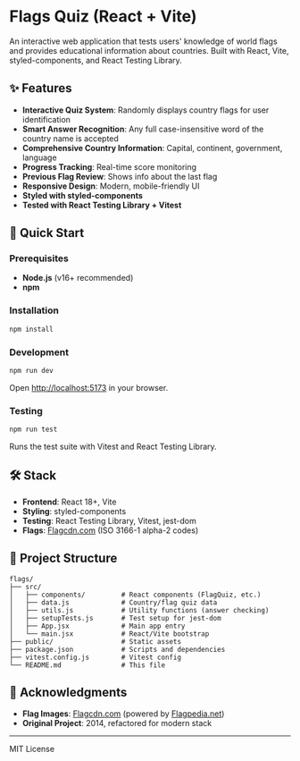 # Flags Quiz (React + Vite)

An interactive web application that tests users' knowledge of world flags and provides educational information about countries. Built with React, Vite, styled-components, and React Testing Library.

## ✨ Features
- **Interactive Quiz System**: Randomly displays country flags for user identification
- **Smart Answer Recognition**: Any full case-insensitive word of the country name is accepted
- **Comprehensive Country Information**: Capital, continent, government, language
- **Progress Tracking**: Real-time score monitoring
- **Previous Flag Review**: Shows info about the last flag
- **Responsive Design**: Modern, mobile-friendly UI
- **Styled with styled-components**
- **Tested with React Testing Library + Vitest**

## 🚀 Quick Start

### Prerequisites
- **Node.js** (v16+ recommended)
- **npm**

### Installation
```bash
npm install
```

### Development
```bash
npm run dev
```
Open [http://localhost:5173](http://localhost:5173) in your browser.

### Testing
```bash
npm run test
```
Runs the test suite with Vitest and React Testing Library.

## 🛠️ Stack
- **Frontend**: React 18+, Vite
- **Styling**: styled-components
- **Testing**: React Testing Library, Vitest, jest-dom
- **Flags**: [Flagcdn.com](https://flagcdn.com/) (ISO 3166-1 alpha-2 codes)

## 📁 Project Structure
```
flags/
├── src/
│   ├── components/         # React components (FlagQuiz, etc.)
│   ├── data.js             # Country/flag quiz data
│   ├── utils.js            # Utility functions (answer checking)
│   ├── setupTests.js       # Test setup for jest-dom
│   ├── App.jsx             # Main app entry
│   └── main.jsx            # React/Vite bootstrap
├── public/                 # Static assets
├── package.json            # Scripts and dependencies
├── vitest.config.js        # Vitest config
└── README.md               # This file
```

## 🙏 Acknowledgments
- **Flag Images**: [Flagcdn.com](https://flagcdn.com/) (powered by [Flagpedia.net](https://flagpedia.net/))
- **Original Project**: 2014, refactored for modern stack

---

MIT License
